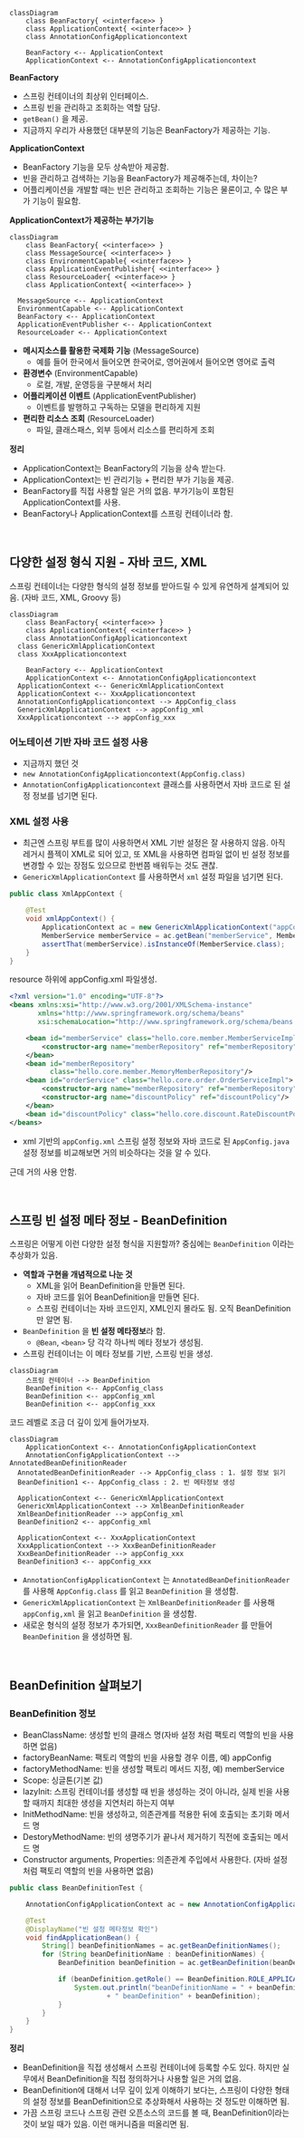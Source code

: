 
```mermaid
classDiagram
	class BeanFactory{ <<interface>> }
	class ApplicationContext{ <<interface>> }
	class AnnotationConfigApplicationcontext
	
	BeanFactory <-- ApplicationContext
	ApplicationContext <-- AnnotationConfigApplicationcontext
```

**BeanFactory**

- 스프링 컨테이너의 최상위 인터페이스.
- 스프링 빈을 관리하고 조회하는 역할 담당.
- `getBean()` 을 제공.
- 지금까지 우리가 사용했던 대부분의 기능은 BeanFactory가 제공하는 기능.

**ApplicationContext**

- BeanFactory 기능을 모두 상속받아 제공함.
- 빈을 관리하고 검색하는 기능을 BeanFactory가 제공해주는데, 차이는?
- 어플리케이션을 개발할 때는 빈은 관리하고 조회하는 기능은 물론이고, 수 많은 부가 기능이 필요함.

**ApplicationContext가 제공하는 부가기능**

```mermaid
classDiagram
	class BeanFactory{ <<interface>> }
	class MessageSource{ <<interface>> }
	class EnvironmentCapable{ <<interface>> }
	class ApplicationEventPublisher{ <<interface>> }
	class ResourceLoader{ <<interface>> }
	class ApplicationContext{ <<interface>> }

  MessageSource <-- ApplicationContext
  EnvironmentCapable <-- ApplicationContext
  BeanFactory <-- ApplicationContext
  ApplicationEventPublisher <-- ApplicationContext
  ResourceLoader <-- ApplicationContext
```

- **메시지소스를 활용한 국제화 기능** (MessageSource)
  - 예를 들어 한국에서 들어오면 한국어로, 영어권에서 들어오면 영어로 출력
- **환경변수** (EnvironmentCapable)
  - 로컬, 개발, 운영등을 구분해서 처리
- **어플리케이션 이벤트** (ApplicationEventPublisher)
  - 이벤트를 발행하고 구독하는 모델을 편리하게 지원
- **편리한 리소스 조회** (ResourceLoader)
  - 파일, 클래스패스, 외부 등에서 리소스를 편리하게 조회

**정리**

- ApplicationContext는 BeanFactory의 기능을 상속 받는다.
- ApplicationContext는 빈 관리기능 + 편리한 부가 기능을 제공.
- BeanFactory를 직접 사용할 일은 거의 없음. 부가기능이 포함된 ApplicationContext를 사용.
- BeanFactory나 ApplicationContext를 스프링 컨테이너라 함.

<br/>

## 다양한 설정 형식 지원 - 자바 코드, XML

스프링 컨테이너는 다양한 형식의 설정 정보를 받아드릴 수 있게 유연하게 설계되어 있음. (자바 코드, XML, Groovy 등)

```mermaid
classDiagram
	class BeanFactory{ <<interface>> }
	class ApplicationContext{ <<interface>> }
	class AnnotationConfigApplicationcontext
  class GenericXmlApplicationContext
  class XxxApplicationcontext
	
	BeanFactory <-- ApplicationContext
	ApplicationContext <-- AnnotationConfigApplicationcontext
  ApplicationContext <-- GenericXmlApplicationContext
  ApplicationContext <-- XxxApplicationcontext
  AnnotationConfigApplicationcontext --> AppConfig_class
  GenericXmlApplicationContext --> appConfig_xml
  XxxApplicationcontext --> appConfig_xxx
```

### 어노테이션 기반 자바 코드 설정 사용

- 지금까지 했던 것
- `new AnnotationConfigApplicationcontext(AppConfig.class)`
- `AnnotationConfigApplicationcontext` 클래스를 사용하면서 자바 코드로 된 설정 정보를 넘기면 된다.

### XML 설정 사용

- 최근엔 스프링 부트를 많이 사용하면서 XML 기반 설정은 잘 사용하지 않음. 아직 레거시 플젝이 XML로 되어 있고, 또 XML을 사용하면 컴파일 없이 빈 설정 정보를 변경할 수 있는 장점도 있으므로 한번쯤 배워두는 것도 괜찮.
- `GenericXmlApplicationContext` 를 사용하면서 `xml` 설정 파일을 넘기면 된다.

```java
public class XmlAppContext {

    @Test
    void xmlAppContext() {
        ApplicationContext ac = new GenericXmlApplicationContext("appConfig.xml");
        MemberService memberService = ac.getBean("memberService", MemberService.class);
        assertThat(memberService).isInstanceOf(MemberService.class);
    }
}
```

resource 하위에 appConfig.xml 파일생성.

```xml
<?xml version="1.0" encoding="UTF-8"?>
<beans xmlns:xsi="http://www.w3.org/2001/XMLSchema-instance"
       xmlns="http://www.springframework.org/schema/beans"
       xsi:schemaLocation="http://www.springframework.org/schema/beans http://www.springframework.org/schema/beans/spring-beans.xsd">

    <bean id="memberService" class="hello.core.member.MemberServiceImpl">
        <constructor-arg name="memberRepository" ref="memberRepository"/>
    </bean>
    <bean id="memberRepository"
          class="hello.core.member.MemoryMemberRepository"/>
    <bean id="orderService" class="hello.core.order.OrderServiceImpl">
        <constructor-arg name="memberRepository" ref="memberRepository"/>
        <constructor-arg name="discountPolicy" ref="discountPolicy"/>
    </bean>
    <bean id="discountPolicy" class="hello.core.discount.RateDiscountPolicy"/>
</beans>
```

- xml 기반의 `appConfig.xml` 스프링 설정 정보와 자바 코드로 된 `AppConfig.java` 설정 정보를 비교해보면 거의 비슷하다는 것을 알 수 있다.

근데 거의 사용 안함.

<br/>

## 스프링 빈 설정 메타 정보 - BeanDefinition

스프링은 어떻게 이런 다양한 설정 형식을 지원할까? 중심에는 `BeanDefinition` 이라는 추상화가 있음.

- **역할과 구현을 개념적으로 나눈 것**
  - XML을 읽어 BeanDefinition을 만들면 된다.
  - 자바 코드를 읽어 BeanDefinition을 만들면 된다.
  - 스프링 컨테이너는 자바 코드인지, XML인지 몰라도 됨. 오직 BeanDefinition만 알면 됨.
- `BeanDefinition` 을 **빈 설정 메타정보**라 함.
  - `@Bean`, `<bean>` 당 각각 하나씩 메타 정보가 생성됨.
- 스프링 컨테이너는 이 메타 정보를 기반, 스프링 빈을 생성.

```mermaid
classDiagram
	스프링 컨테이너 --> BeanDefinition
	BeanDefinition <-- AppConfig_class
	BeanDefinition <-- appConfig_xml
	BeanDefinition <-- appConfig_xxx
```

코드 레벨로 조금 더 깊이 있게 들어가보자.

```mermaid
classDiagram
	ApplicationContext <-- AnnotationConfigApplicationContext
	AnnotationConfigApplicationContext --> AnnotatedBeanDefinitionReader
  AnnotatedBeanDefinitionReader --> AppConfig_class : 1. 설정 정보 읽기
  BeanDefinition1 <-- AppConfig_class : 2. 빈 메타정보 생성
  
  ApplicationContext <-- GenericXmlApplicationContext
  GenericXmlApplicationContext --> XmlBeanDefinitionReader
  XmlBeanDefinitionReader --> appConfig_xml
  BeanDefinition2 <-- appConfig_xml
  
  ApplicationContext <-- XxxApplicationContext
  XxxApplicationContext --> XxxBeanDefinitionReader
  XxxBeanDefinitionReader --> appConfig_xxx
  BeanDefinition3 <-- appConfig_xxx
```

- `AnnotationConfigApplicationContext` 는 `AnnotatedBeanDefinitionReader` 를 사용해 `AppConfig.class` 를 읽고 `BeanDefinition` 을 생성함.
- `GenericXmlApplicationContext` 는 `XmlBeanDefinitionReader` 를 사용해 `appConfig,xml` 을 읽고 `BeanDefinition` 을 생성함.
- 새로운 형식의 설정 정보가 추가되면, `XxxBeanDefinitionReader` 를 만들어 `BeanDefinition` 을 생성하면 됨.

<br/>

## BeanDefinition 살펴보기

### BeanDefinition 정보

- BeanClassName: 생성할 빈의 클래스 명(자바 설정 처럼 팩토리 역할의 빈을 사용하면 없음)
- factoryBeanName: 팩토리 역할의 빈을 사용할 경우 이름, 예) appConfig
- factoryMethodName: 빈을 생성할 팩토리 메서드 지정, 예) memberService
- Scope: 싱글톤(기본 값)
- lazyInit: 스프링 컨테이너를 생성할 때 빈을 생성하는 것이 아니라, 실제 빈을 사용할 때까지 최대한 생성을 지연처리 하는지 여부
- InitMethodName: 빈을 생성하고, 의존관계를 적용한 뒤에 호출되는 초기화 메서드 명
- DestoryMethodName: 빈의 생명주기가 끝나서 제거하기 직전에 호출되는 메서드 명
- Constructor arguments, Properties: 의존관계 주입에서 사용한다. (자바 설정 처럼 팩토리 역할의 빈을 사용하면 없음)

```java
public class BeanDefinitionTest {

    AnnotationConfigApplicationContext ac = new AnnotationConfigApplicationContext(AppConfig.class);

    @Test
    @DisplayName("빈 설정 메타정보 확인")
    void findApplicationBean() {
        String[] beanDefinitionNames = ac.getBeanDefinitionNames();
        for (String beanDefinitionName : beanDefinitionNames) {
            BeanDefinition beanDefinition = ac.getBeanDefinition(beanDefinitionName);

            if (beanDefinition.getRole() == BeanDefinition.ROLE_APPLICATION) {
                System.out.println("beanDefinitionName = " + beanDefinitionName
                        + " beanDefinition" + beanDefinition);
            }
        }
    }
}
```

**정리**

- BeanDefinition을 직접 생성해서 스프링 컨테이너에 등록할 수도 있다. 하지만 실무에서 BeanDefinition을 직접 정의하거나 사용할 일은 거의 없음.
- BeanDefinition에 대해서 너무 깊이 있게 이해하기 보다는, 스프링이 다양한 형태의 설정 정보를 BeanDefinition으로 추상화해서 사용하는 것 정도만 이해하면 됨.
- 가끔 스프링 코드나 스프링 관련 오픈소스의 코드를 볼 때, BeanDefinition이라는 것이 보일 때가 있음. 이런 매커니즘을 떠올리면 됨.
